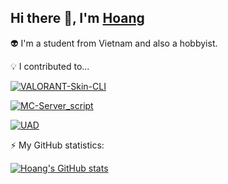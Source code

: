 ## Hi there 👋, I'm [Hoang](https://links.hoangtheboss.xyz)

👽 I'm a student from Vietnam and also a hobbyist.

💡 I contributed to... 

[![VALORANT-Skin-CLI](https://github-readme-stats.vercel.app/api/pin/?username=colinhartigan&repo=valorant-skin-cli&theme=outrun&show_owner=true)](https://github.com/colinhartigan/valorant-skin-cli)

[![MC-Server_script](https://github-readme-stats.vercel.app/api/pin/?username=terminada&repo=mc-server-script&theme=outrun&show_owner=true)](https://github.com/terminada/mc-server-script)

[![UAD](https://github-readme-stats.vercel.app/api/pin/?username=TachibanaYui&repo=UniversalAnimeDownloader&theme=outrun&show_owner=true)](https://github.com/TachibanaYui/UniversalAnimeDownloader)

⚡ My GitHub statistics:

[![Hoang's GitHub stats](https://github-readme-stats.vercel.app/api?username=HoangTheBoss&show_icons=true&show_icons=true&theme=outrun&include_all_commits=true&count_private=true)](https://github.com/HoangTheBoss/)
